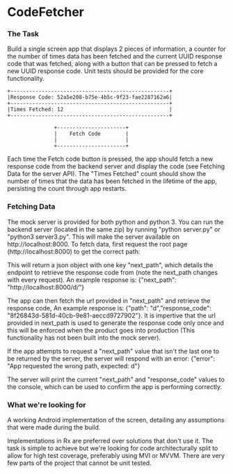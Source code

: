 # CodeFetcher

### The Task

Build a single screen app that displays 2 pieces of information, a counter for the number of times data has been fetched and the current UUID response code that was fetched, along with a button that can be pressed to fetch a new UUID response code.  Unit tests should be provided for the core functionality.

```
+---------------------------------------------------+
|Response Code: 52a5e208-b75e-4b5c-9f23-fae2287162a6|
+---------------------------------------------------+
|Times Fetched: 12                                  |
+---------------------------------------------------+

               +----------------------+
               |    Fetch Code        |
               |                      |
               +----------------------+
```


Each time the Fetch code button is pressed, the app should fetch a new response code from the backend server and display the code (see Fetching Data for the server API).  The "Times Fetched" count should show the number of times that the data has been fetched in the lifetime of the app, persisting the count through app restarts.


### Fetching Data

The mock server is provided for both python and python 3. You can run the backend server (located in the same zip) by running "python server.py" or "python3 server3.py".  This will make the server available on http://localhost:8000.  To fetch data, first request the root page (http://localhost:8000) to get the correct path:

This will return a json object with one key "next_path", which details the endpoint to retrieve the response code from (note the next_path changes with every request).  An example response is:
{"next_path": "http://localhost:8000/d/"}

The app can then fetch the url provided in "next_path" and retrieve the response code, An example response is:
{"path": "d","response_code": "8f26843d-581d-40cb-9e81-aeccd9727902"}.  It is impertive that the url provided in next_path is used to generate the response code only once and this will be enforced when the product goes into production (This functionality has not been built into the mock server).

If the app attempts to request a "next_path" value that isn't the last one to be returned by the server, the server will respond with an error:
{"error": "App requested the wrong path, expected: d"}

The server will print the current "next_path" and "response_code" values to the console, which can be used to confirm the app is performing correctly.

### What we're looking for

A working Android implementation of the screen, detailing any assumptions that were made during the build.

Implementations in Rx are preferred over solutions that don't use it.  The task is simple to achieve but we're looking for code architecturally split to allow for high test coverage, preferably using MVI or MVVM.  There are very few parts of the project that cannot be unit tested.
